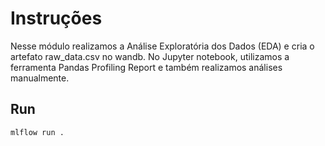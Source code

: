 # Instruções

Nesse módulo realizamos a Análise Exploratória dos Dados (EDA) e cria o artefato raw_data.csv no wandb. No Jupyter notebook, utilizamos a ferramenta Pandas Profiling Report e também realizamos análises manualmente. 

## Run 

```bash
mlflow run .
```
